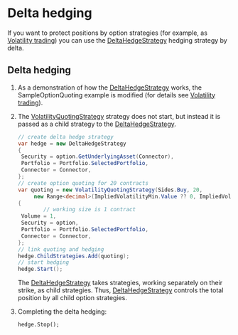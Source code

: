 # Delta hedging

If you want to protect positions by option strategies (for example, as [Volatility trading](volatility_trading.md)) you can use the [DeltaHedgeStrategy](xref:StockSharp.Algo.Strategies.Derivatives.DeltaHedgeStrategy) hedging strategy by delta. 

## Delta hedging

1. As a demonstration of how the [DeltaHedgeStrategy](xref:StockSharp.Algo.Strategies.Derivatives.DeltaHedgeStrategy) works, the SampleOptionQuoting example is modified (for details see [Volatility trading](volatility_trading.md)).
2. The [VolatilityQuotingStrategy](xref:StockSharp.Algo.Strategies.Derivatives.VolatilityQuotingStrategy) strategy does not start, but instead it is passed as a child strategy to the [DeltaHedgeStrategy](xref:StockSharp.Algo.Strategies.Derivatives.DeltaHedgeStrategy).

   ```cs
   // create delta hedge strategy
   var hedge = new DeltaHedgeStrategy
   {
   	Security = option.GetUnderlyingAsset(Connector),
   	Portfolio = Portfolio.SelectedPortfolio,
   	Connector = Connector,
   };
   // create option quoting for 20 contracts
   var quoting = new VolatilityQuotingStrategy(Sides.Buy, 20,
   		new Range<decimal>(ImpliedVolatilityMin.Value ?? 0, ImpliedVolatilityMax.Value ?? 100))
   {
           // working size is 1 contract
   	Volume = 1,
   	Security = option,
   	Portfolio = Portfolio.SelectedPortfolio,
   	Connector = Connector,
   };
   // link quoting and hedging
   hedge.ChildStrategies.Add(quoting);
   // start hedging
   hedge.Start();
   ```

   The [DeltaHedgeStrategy](xref:StockSharp.Algo.Strategies.Derivatives.DeltaHedgeStrategy) takes strategies, working separately on their strike, as child strategies. Thus, [DeltaHedgeStrategy](xref:StockSharp.Algo.Strategies.Derivatives.DeltaHedgeStrategy) controls the total position by all child option strategies. 

3. Completing the delta hedging: 

   ```none
   hedge.Stop();
   ```
